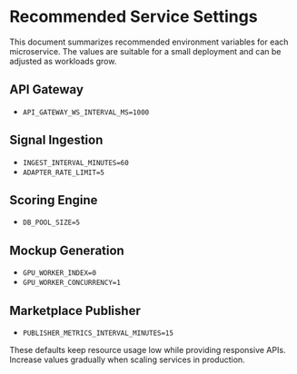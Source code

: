 # Recommended Service Settings

This document summarizes recommended environment variables for each microservice. The values are suitable for a small deployment and can be adjusted as workloads grow.

## API Gateway

- `API_GATEWAY_WS_INTERVAL_MS=1000`

## Signal Ingestion

- `INGEST_INTERVAL_MINUTES=60`
- `ADAPTER_RATE_LIMIT=5`

## Scoring Engine

- `DB_POOL_SIZE=5`

## Mockup Generation

- `GPU_WORKER_INDEX=0`
- `GPU_WORKER_CONCURRENCY=1`

## Marketplace Publisher

- `PUBLISHER_METRICS_INTERVAL_MINUTES=15`

These defaults keep resource usage low while providing responsive APIs. Increase values gradually when scaling services in production.
